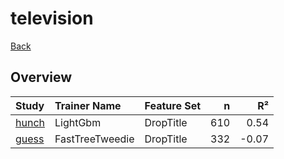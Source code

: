 # television

[Back](../index.md)

## Overview

|Study|Trainer Name|Feature Set|n|R²|
|:---|:---|:---|---:|---:|
|[hunch](television_hunch.md)|LightGbm|DropTitle|610|0.54|
|[guess](television_guess.md)|FastTreeTweedie|DropTitle|332|-0.07|

